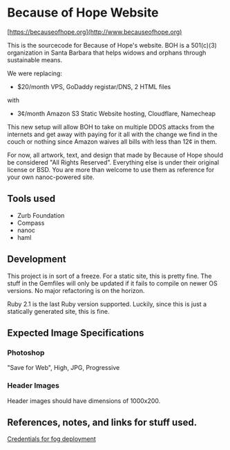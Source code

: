 # Because of Hope Website

[https://becauseofhope.org](http://www.becauseofhope.org)

This is the sourcecode for Because of Hope's website. BOH is a 501(c)(3)
organization in Santa Barbara that helps widows and orphans through sustainable
means.

We were replacing:

* $20/month VPS, GoDaddy registar/DNS, 2 HTML files

with

* 3¢/month Amazon S3 Static Website hosting, Cloudflare, Namecheap

This new setup will allow BOH to take on multiple DDOS attacks from the
internets and get away with paying for it all with the change we find in the
couch or nothing since Amazon waives all bills with less than 12¢ in them.

For now, all artwork, text, and design that made by Because of Hope should be
considered "All Rights Reserved". Everything else is under their original
license or BSD. You are more than welcome to use them as reference for your own
nanoc-powered site.

## Tools used

* Zurb Foundation
* Compass
* nanoc
* haml

## Development

This project is in sort of a freeze. For a static site, this is pretty fine.
The stuff in the Gemfiles will only be updated if it fails to compile on newer
OS versions. No major refactoring is on the horizon.

Ruby 2.1 is the last Ruby version supported. Luckily, since this is just
a statically generated site, this is fine.

## Expected Image Specifications

### Photoshop

"Save for Web", High, JPG, Progressive


### Header Images

Header images should have dimensions of 1000x200.


## References, notes, and links for stuff used.

[Credentials for fog deployment](https://github.com/ddfreyne/nanoc/issues/100)
